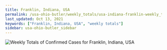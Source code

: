 ```yaml
---
title: Franklin, Indiana, USA
permalink: /usa-ohio-butler/weekly_totals/usa-indiana-franklin-weekly_totals.html
last_updated: Oct 13, 2021
keywords: ["Franklin, Indiana, USA", "weekly totals"]
sidebar: usa-ohio-butler_sidebar
---
```


![Weekly Totals of Confirmed Cases for Franklin, Indiana, USA](/covid_tracker/images/graphs/usa-indiana-franklin-weekly_totals_graph.png)

